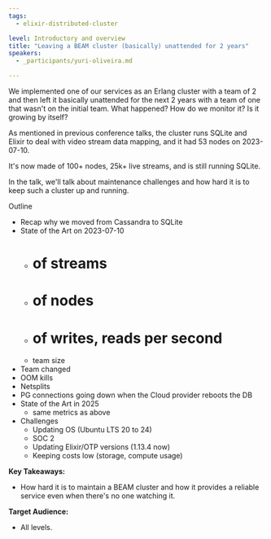 ```yaml
---
tags: 
  - elixir-distributed-cluster

level: Introductory and overview
title: "Leaving a BEAM cluster (basically) unattended for 2 years"
speakers: 
  - _participants/yuri-oliveira.md

---
```

We implemented one of our services as an Erlang cluster with a team of 2 and then left it basically unattended for the next 2 years with a team of one that wasn't on the initial team. What happened? How do we monitor it? Is it growing by itself?

As mentioned in previous conference talks, the cluster runs SQLite and Elixir to deal with video stream data mapping, and it had 53 nodes on 2023-07-10.

It's now made of 100+ nodes, 25k+ live streams, and is still running SQLite.

In the talk, we'll talk about maintenance challenges and how hard it is to keep such a cluster up and running.

Outline
- Recap why we moved from Cassandra to SQLite
- State of the Art on 2023-07-10
  - # of streams
  - # of nodes
  - # of writes, reads per second
  - team size
- Team changed
- OOM kills
- Netsplits
- PG connections going down when the Cloud provider reboots the DB
- State of the Art in 2025
  - same metrics as above
- Challenges
  - Updating OS (Ubuntu LTS 20 to 24)
  - SOC 2
  - Updating Elixir/OTP versions (1.13.4 now)
  - Keeping costs low (storage, compute usage)

**Key Takeaways:**

- How hard it is to maintain a BEAM cluster and how it provides a reliable service even when there's no one watching it.

**Target Audience:**

- All levels.
